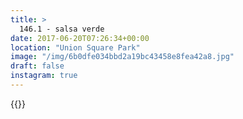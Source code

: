 ```yaml
---
title: >
  146.1 - salsa verde
date: 2017-06-20T07:26:34+00:00
location: "Union Square Park"
image: "/img/6b0dfe034bbd2a19bc43458e8fea42a8.jpg"
draft: false
instagram: true
---
```


{{<photo src="/img/6b0dfe034bbd2a19bc43458e8fea42a8.jpg">}}
